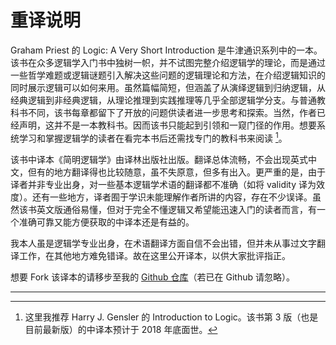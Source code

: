 # 重译说明

Graham Priest 的 Logic: A Very Short Introduction 是牛津通识系列中的一本。该书在众多逻辑学入门书中独树一帜，并不试图完整介绍逻辑学的理论，而是通过一些哲学难题或逻辑谜题引入解决这些问题的逻辑理论和方法，在介绍逻辑知识的同时展示逻辑可以如何来用。虽然篇幅简短，但涵盖了从演绎逻辑到归纳逻辑，从经典逻辑到非经典逻辑，从理论推理到实践推理等几乎全部逻辑学分支。与普通教科书不同，该书每章都留下了开放的问题供读者进一步思考和探索。当然，作者已经声明，这并不是一本教科书。因而该书只能起到引领和一窥门径的作用。想要系统学习和掌握逻辑学的读者在看完本书后还需找专门的教科书来阅读 [^1]。

该书中译本《简明逻辑学》由译林出版社出版。翻译总体流畅，不会出现英式中文，但有的地方翻译得也比较随意，虽不失原意，但多有出入。更严重的是，由于译者并非专业出身，对一些基本逻辑学术语的翻译都不准确（如将 validity 译为效度）。还有一些地方，译者囿于学识未能理解作者所讲的内容，存在不少误译。虽然该书英文版通俗易懂，但对于完全不懂逻辑又希望能迅速入门的读者而言，有一个准确可靠又能方便获取的中译本还是有益的。

我本人虽是逻辑学专业出身，在术语翻译方面自信不会出错，但并未从事过文字翻译工作，在其他地方难免错译。故在这里公开译本，以供大家批评指正。

想要 Fork 该译本的请移步至我的 [Github 仓库](https://github.com/wxflogic/logic_vsi)（若已在 Github 请忽略）。

---

[^1]: 这里我推荐 Harry J. Gensler 的 Introduction to Logic。该书第 3 版（也是目前最新版）的中译本预计于 2018 年底面世。

